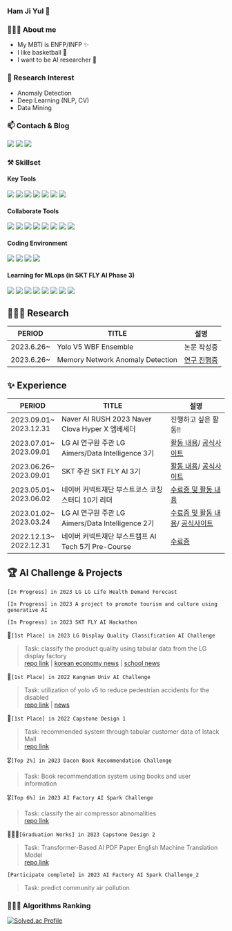 ### Ham Ji Yul 👋
  
### 💁🏻‍♂️ About me
* My MBTI is ENFP/INFP ✨
* I like basketball 🏀
* I want to be AI researcher 🧪

### 🔎 Research Interest  
* Anomaly Detection
* Deep Learning (NLP, CV)
* Data Mining
  
### 📫 Contach & Blog
<a href="mailto:hramsm@naver.com"><img src="https://img.shields.io/badge/naver-03C75A?style=flat-square&logo=naver&logoColor=white&link=mailto:hramsm@naver.com"/></a> <a href="mailto:hramsm123@gmail.com"><img src="https://img.shields.io/badge/gmail-EA4335?style=flat-square&logo=gmail&logoColor=white&link=mailto:hramsm123@gmail.com"/></a> <a href="https://machine-learning-research.notion.site/ML-DL-Engineer-18d10d06532d4421bd26811afb348407"><img src="https://img.shields.io/badge/notion-000000?style=flat-square&logo=notion&logoColor=white&link=[hramsm@naver.com](https://machine-learning-research.notion.site/ML-DL-Engineer-18d10d06532d4421bd26811afb348407)"/></a>
  
### ⚒️ Skillset  
#### Key Tools  
<img src="https://img.shields.io/badge/python-3776AB?style=flat-square&logo=python&logoColor=white"> <img src="https://img.shields.io/badge/pandas-150458?style=flat-square&logo=pandas&logoColor=white"> <img src="https://img.shields.io/badge/numpy-013243?style=flat-square&logo=numpy&logoColor=white"> <img src="https://img.shields.io/badge/mysql-4479A1?style=flat-square&logo=mysql&logoColor=white"> <img src="https://img.shields.io/badge/sklearn-F7931E?style=flat-square&logo=scikitlearn&logoColor=white"> <img src="https://img.shields.io/badge/pytorch-EE4C2C?style=flat-square&logo=pytorch&logoColor=white"> <img src="https://img.shields.io/badge/tensorflow-FF6F00?style=flat-square&logo=tensorflow&logoColor=white"><br>
#### Collaborate Tools  
<img src="https://img.shields.io/badge/git-F05032?style=flat-square&logo=git&logoColor=white"> <img src="https://img.shields.io/badge/github-181717?style=flat-square&logo=github&logoColor=white"> <img src="https://img.shields.io/badge/sourcetree-0052CC?style=flat-square&logo=sourcetree&logoColor=white"> <img src="https://img.shields.io/badge/figma-F24E1E?style=flat-square&logo=figma&logoColor=white"> <img src="https://img.shields.io/badge/slack-4A154B?style=flat-square&logo=slack&logoColor=white"> <img src="https://img.shields.io/badge/zoom-2D8CFF?style=flat-square&logo=zoom&logoColor=white"> <img src="https://img.shields.io/badge/googlemeet-00897B?style=flat-square&logo=googlemeet&logoColor=white"> <img src="https://img.shields.io/badge/discord-5865F2?style=flat-square&logo=discord&logoColor=white"> <br>
#### Coding Environment
<img src="https://img.shields.io/badge/visualstudiocode-007ACC?style=flat-square&logo=visualstudiocode&logoColor=white"> <img src="https://img.shields.io/badge/jupyter-F37626?style=flat-square&logo=jupyter&logoColor=white"> <img src="https://img.shields.io/badge/googlecolab-F9AB00?style=flat-square&logo=googlecolab&logoColor=white"> <img src="https://img.shields.io/badge/paperspace-000000?style=flat-square&logo=paperspace&logoColor=white">
#### Learning for MLops (in SKT FLY AI Phase 3)  
<img src="https://img.shields.io/badge/ubuntu-E95420?style=flat-square&logo=ubuntu&logoColor=white"> <img src="https://img.shields.io/badge/flask-000000?style=flat-square&logo=flask&logoColor=white"> <img src="https://img.shields.io/badge/docker-2496ED?style=flat-square&logo=docker&logoColor=white"> <img src="https://img.shields.io/badge/kubernetes-326CE5?style=flat-square&logo=kubernetes&logoColor=white"> <img src="https://img.shields.io/badge/githubactions-2088FF?style=flat-square&logo=githubactions&logoColor=white"> <img src="https://img.shields.io/badge/jenkins-D24939?style=flat-square&logo=jenkins&logoColor=white"> <img src="https://img.shields.io/badge/amazonaws-232F3E?style=flat-square&logo=amazonaws&logoColor=white"> <img src="https://img.shields.io/badge/microsoftazure-0078D4?style=flat-square&logo=microsoftazure&logoColor=white"><br> 

## 👨🏻‍🔬 Research  
|PERIOD|TITLE|설명|
|---|---|---|
|2023.6.26~<br>|Yolo V5 WBF Ensemble|논문 작성중|
|2023.6.26~<br>|Memory Network Anomaly Detection|[연구 진행중](https://github.com/YUL-git/memae-anomaly-detection)|
  
## ✨ Experience  
|PERIOD|TITLE|설명|
|---|---|---|
|2023.09.01~<br>2023.12.31|Naver AI RUSH 2023 Naver Clova Hyper X 엠베세더|진행하고 싶은 활동!!|
|2023.07.01~<br>2023.09.01|LG AI 연구원 주관 LG Aimers/Data Intelligence 3기|[활동 내용](https://www.notion.so/machine-learning-research/LG-Aimers-3-974051ba84d949b590e4953f04486163?pvs=4)/ [공식사이트](https://www.lgaimers.ai/)|
|2023.06.26~<br>2023.09.01|SKT 주관 SKT FLY AI 3기|[활동 내용](https://www.notion.so/machine-learning-research/SKT-FLY-AI-2-975c81ab37f549a8980e4d5420147f06?pvs=4)/ [공식사이트](https://www.skttechacademy.com/)|
|2023.05.01~<br>2023.06.02|네이버 커넥트재단 부스트코스 코칭스터디 10기 리더|[수료증 및 활동 내용](https://www.notion.so/machine-learning-research/10-791396fb29c8490199d8b31896c89853?pvs=4)|
|2023.01.02~<br>2023.03.24|LG AI 연구원 주관 LG Aimers/Data Intelligence 2기|[수료증 및 활동 내용](https://www.notion.so/machine-learning-research/LG-Aimers-2-b46fa57fa1584debb5066c3d1eed624f?pvs=4)/ [공식사이트](https://www.lgaimers.ai/)|
|2022.12.13~<br>2022.12.31|네이버 커넥트재단 부스트캠프 AI Tech 5기 Pre-Course|[수료증](https://www.notion.so/machine-learning-research/f9ec694c7e724c80b0a06764790b40a8?pvs=4)|

## 🏆 AI Challenge & Projects  
`[In Progress] in 2023 LG LG Life Health Demand Forecast`  
  
`[In Progress] in 2023 A project to promote tourism and culture using generative AI`  
  
`[In Progress] in 2023 SKT FLY AI Hackathon`  
  
🥇`[1st Place] in 2023 LG Display Quality Classification AI Challenge`  
>Task: classify the product quality using tabular data from the LG display factory  
>[repo link](https://github.com/YUL-git/2023-LG-DISPLAY-Quality-Classification-1st-place-Solution) | [korean economy news](https://www.hankyung.com/it/article/202304071562g) | [school news](https://web.kangnam.ac.kr/menu/board/info/91e87af8a39d7468a705e907abd020d5.do?encMenuSeq=f27334797be7f56644db09015634bf5b&encMenuBoardSeq=4f29b32e9c7ad0830c87df51e8e3ffdc)

🥇`[1st Place] in 2022 Kangnam Univ AI Challenge`  
>Task: utilization of yolo v5 to reduce pedestrian accidents for the disabled  
>[repo link](https://github.com/YUL-git/2022_probono_object_detection_by_yolov5_1st_place_solution) | [news](https://ace.kangnam.ac.kr/menu/board/info/f3a3bfbbc5715e4180657f71177d8bcf.do?scrtWrtiYn=false&encMenuSeq=5a1dc776d71dae825ed365be75187a1e&encMenuBoardSeq=d5e08d8b9aee4051aecbcd81986670b8)

🥇`[1st Place] in 2022 Capstone Design 1`
>Task: recommended system through tabular customer data of Istack Mall  
>[repo link](https://github.com/YUL-git/Python-Recommandation)

🎖️`[Top 2%] in 2023 Dacon Book Recommendation Challenge`
>Task: Book recommendation system using books and user information  

🎖️`[Top 6%] in 2023 AI Factory AI Spark Challenge`  
>Task: classify the air compressor abnomalities  
>[repo link](https://github.com/YUL-git/2023_AI_Factory_Outlier_Detection_Air_Compressor_faults_Top_6_Solution)  
  
👨🏻‍🎓`[Graduation Works] in 2023 Capstone Design 2`  
>Task: Transformer-Based AI PDF Paper English Machine Translation Model  
>[repo link](https://github.com/YUL-git/2023_Capstone_Design_Graduate_Work/blob/main/README.md)  
   
`[Participate complete] in 2023 AI Factory AI Spark Challenge_2`  
>Task: predict community air pollution
  
### 👨🏻‍💻 Algorithms Ranking  
[![Solved.ac Profile](http://mazassumnida.wtf/api/v2/generate_badge?boj=hramsm)](https://solved.ac/hramsm/)
